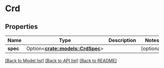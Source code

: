 # Crd

## Properties

Name | Type | Description | Notes
------------ | ------------- | ------------- | -------------
**spec** | Option<[**crate::models::CrdSpec**](CRDSpec.md)> |  | [optional]

[[Back to Model list]](../README.md#documentation-for-models) [[Back to API list]](../README.md#documentation-for-api-endpoints) [[Back to README]](../README.md)


